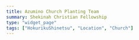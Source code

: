 ```yaml
---
title: Azumino Church Planting Team
summary: Shekinah Christian Fellowship
type: "widget_page"
tags: ["HokurikuShinetsu", "Location", "Church"]
---
```

